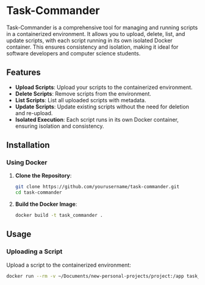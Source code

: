 # Task-Commander

Task-Commander is a comprehensive tool for managing and running scripts in a containerized environment. It allows you to upload, delete, list, and update scripts, with each script running in its own isolated Docker container. This ensures consistency and isolation, making it ideal for software developers and computer science students.

## Features

- **Upload Scripts**: Upload your scripts to the containerized environment.
- **Delete Scripts**: Remove scripts from the environment.
- **List Scripts**: List all uploaded scripts with metadata.
- **Update Scripts**: Update existing scripts without the need for deletion and re-upload.
- **Isolated Execution**: Each script runs in its own Docker container, ensuring isolation and consistency.

## Installation

### Using Docker

1. **Clone the Repository**:
    ```sh
    git clone https://github.com/yourusername/task-commander.git
    cd task-commander
    ```

2. **Build the Docker Image**:
    ```sh
    docker build -t task_commander .
    ```

## Usage

### Uploading a Script

Upload a script to the containerized environment:
```sh
docker run --rm -v ~/Documents/new-personal-projects/project:/app task_commander add /app/scripts/example_script.py
